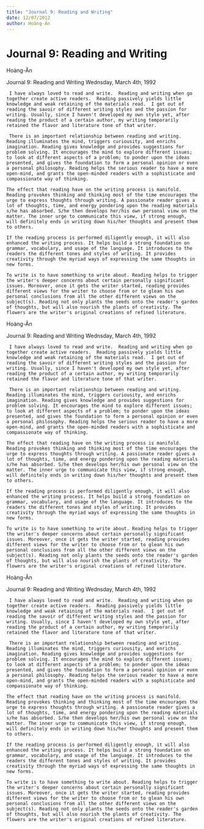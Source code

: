 ```yaml
---
title: "Journal 9: Reading and Writing"
date: 12/07/2012
author: Hoàng-Ân
---
```


# Journal 9: Reading and Writing

Hoàng-Ân

Journal 9: Reading and Writing
Wednsday, March 4th, 1992


     I have always loved to read and write.  Reading and writing when go together create active readers.  Reading passively yields little knowledge and weak retaining of the materials read.  I get out of reading the savoir of different writing styles and the passion for writing. Usually, since I haven't developed my own style yet, after reading the product of a certain author, my writing temporarily retained the flavor and literature tone of that writer.

     There is an important relationship between reading and writing. Reading illuminates the mind, triggers curiousity, and enrichs imagination. Reading gives knowledge and provides suggestions for problem solving. It encourages the mind to explore different issues; to look at different aspects of a problem; to ponder upon the ideas presented, and gives the foundation to form a personal opinion or even a personal philosophy. Reading helps the serious reader to have a more open-mind, and grants the open-minded readers with a sophisticate and compassionate way of thinking.

    The effect that reading have o­n the writing process is manifold. Reading provokes thinking and thinking most of the time encourages the urge to express thoughts through writing. A passionate reader gives a lot of thoughts, time, and energy pondering upon the reading materials s/he has absorbed. S/he then develops her/his own personal view o­n the matter. The inner urge to communicate this view, if strong enough, will definitely ends in writing down his/her thoughts and present them to others.

    If the reading process is performed diligently enough, it will also enhanced the writing process. It helps build a strong foundation o­n grammar, vocabulary, and usage of the language. It introduces to the readers the different tones and styles of writing. It provides creativity through the myriad ways of expressing the same thoughts in new forms.

    To write is to have something to write about. Reading helps to trigger the writer's deeper concerns about certain personally significant issues. Moreover, o­nce it gets the writer started, reading provides different views for the writer to choose from or to glean his own personal conclusions from all the other different views o­n the subject(s). Reading not o­nly plants the seeds o­nto the reader's garden of thoughts, but will also nourish the plants of creativity. The flowers are the writer's original creations of refined literature.

Hoàng-Ân

Journal 9: Reading and Writing
Wednsday, March 4th, 1992


     I have always loved to read and write.  Reading and writing when go together create active readers.  Reading passively yields little knowledge and weak retaining of the materials read.  I get out of reading the savoir of different writing styles and the passion for writing. Usually, since I haven't developed my own style yet, after reading the product of a certain author, my writing temporarily retained the flavor and literature tone of that writer.

     There is an important relationship between reading and writing. Reading illuminates the mind, triggers curiousity, and enrichs imagination. Reading gives knowledge and provides suggestions for problem solving. It encourages the mind to explore different issues; to look at different aspects of a problem; to ponder upon the ideas presented, and gives the foundation to form a personal opinion or even a personal philosophy. Reading helps the serious reader to have a more open-mind, and grants the open-minded readers with a sophisticate and compassionate way of thinking.

    The effect that reading have o­n the writing process is manifold. Reading provokes thinking and thinking most of the time encourages the urge to express thoughts through writing. A passionate reader gives a lot of thoughts, time, and energy pondering upon the reading materials s/he has absorbed. S/he then develops her/his own personal view o­n the matter. The inner urge to communicate this view, if strong enough, will definitely ends in writing down his/her thoughts and present them to others.

    If the reading process is performed diligently enough, it will also enhanced the writing process. It helps build a strong foundation o­n grammar, vocabulary, and usage of the language. It introduces to the readers the different tones and styles of writing. It provides creativity through the myriad ways of expressing the same thoughts in new forms.

    To write is to have something to write about. Reading helps to trigger the writer's deeper concerns about certain personally significant issues. Moreover, o­nce it gets the writer started, reading provides different views for the writer to choose from or to glean his own personal conclusions from all the other different views o­n the subject(s). Reading not o­nly plants the seeds o­nto the reader's garden of thoughts, but will also nourish the plants of creativity. The flowers are the writer's original creations of refined literature.

Hoàng-Ân

Journal 9: Reading and Writing
Wednsday, March 4th, 1992


     I have always loved to read and write.  Reading and writing when go together create active readers.  Reading passively yields little knowledge and weak retaining of the materials read.  I get out of reading the savoir of different writing styles and the passion for writing. Usually, since I haven't developed my own style yet, after reading the product of a certain author, my writing temporarily retained the flavor and literature tone of that writer.

     There is an important relationship between reading and writing. Reading illuminates the mind, triggers curiousity, and enrichs imagination. Reading gives knowledge and provides suggestions for problem solving. It encourages the mind to explore different issues; to look at different aspects of a problem; to ponder upon the ideas presented, and gives the foundation to form a personal opinion or even a personal philosophy. Reading helps the serious reader to have a more open-mind, and grants the open-minded readers with a sophisticate and compassionate way of thinking.

    The effect that reading have o­n the writing process is manifold. Reading provokes thinking and thinking most of the time encourages the urge to express thoughts through writing. A passionate reader gives a lot of thoughts, time, and energy pondering upon the reading materials s/he has absorbed. S/he then develops her/his own personal view o­n the matter. The inner urge to communicate this view, if strong enough, will definitely ends in writing down his/her thoughts and present them to others.

    If the reading process is performed diligently enough, it will also enhanced the writing process. It helps build a strong foundation o­n grammar, vocabulary, and usage of the language. It introduces to the readers the different tones and styles of writing. It provides creativity through the myriad ways of expressing the same thoughts in new forms.

    To write is to have something to write about. Reading helps to trigger the writer's deeper concerns about certain personally significant issues. Moreover, o­nce it gets the writer started, reading provides different views for the writer to choose from or to glean his own personal conclusions from all the other different views o­n the subject(s). Reading not o­nly plants the seeds o­nto the reader's garden of thoughts, but will also nourish the plants of creativity. The flowers are the writer's original creations of refined literature.
